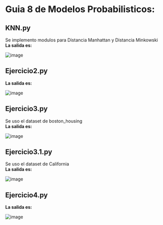 <h1>Guia 8 de Modelos Probabilisticos:</h1>
<h2>KNN.py</h2>
<p>
  Se implemento modulos para Distancia Manhattan y Distancia Minkowski
  <br>
  <b>La salida es:</b>
  <br>
  
  ![image](https://github.com/user-attachments/assets/f64a5ae2-c1f8-4c40-bb68-d37175033dd8)

</p>
<h2>Ejercicio2.py</h2>
<p>
  <b>La salida es:</b>
  <br>

  ![image](https://github.com/user-attachments/assets/fac6297f-7ed9-4b57-aa9f-23924ddfb1ee)

  
</p>
<h2>Ejercicio3.py</h2>
<p>
  Se uso el dataset de boston_housing
  <br>
  <b>La salida es:</b>
  <br>
  
  ![image](https://github.com/user-attachments/assets/5b45a146-82a3-4bc0-9a0b-6607bbe91f4d)

</p>
<h2>Ejercicio3.1.py</h2>
<p>
  Se uso el dataset de California
  <br>
  <b>La salida es:</b>
  <br>
  
  ![image](https://github.com/user-attachments/assets/f07d829b-bf3b-42ba-a17c-c0f258b2a5b7)

</p>
<h2>Ejercicio4.py</h2>
<p>
  <b>La salida es:</b>
  <br>
  
  ![image](https://github.com/user-attachments/assets/48658cc8-44b4-40de-b0eb-509679399947)

</p>
